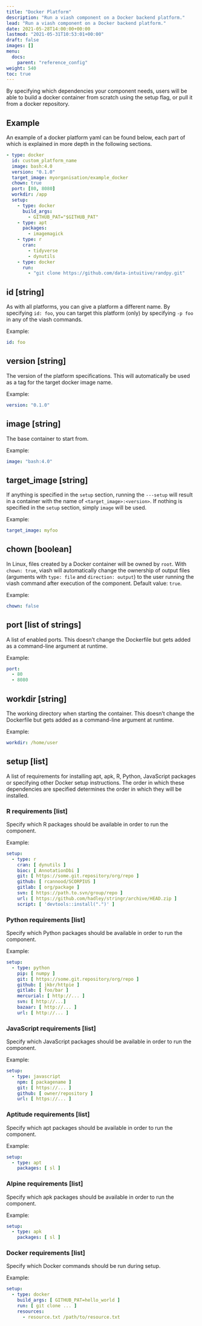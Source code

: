```yaml
---
title: "Docker Platform"
description: "Run a viash component on a Docker backend platform."
lead: "Run a viash component on a Docker backend platform."
date: 2021-05-28T14:00:00+00:00
lastmod: "2021-05-31T10:53:01+00:00"
draft: false
images: []
menu:
  docs:
    parent: "reference_config"
weight: 540
toc: true
---
```




By specifying which dependencies your component needs, users will be
able to build a docker container from scratch using the setup flag, or
pull it from a docker repository.

## Example

An example of a docker platform yaml can be found below, each part of
which is explained in more depth in the following sections.

``` yaml
- type: docker
  id: custom_platform_name
  image: bash:4.0
  version: "0.1.0"
  target_image: myorganisation/example_docker
  chown: true
  port: [80, 8080]
  workdir: /app
  setup:
    - type: docker
      build_args: 
        - GITHUB_PAT="$GITHUB_PAT"
    - type: apt
      packages:
        - imagemagick
    - type: r
      cran:
        - tidyverse
        - dynutils
    - type: docker
      run: 
        - "git clone https://github.com/data-intuitive/randpy.git"
```

## id \[string\]

As with all platforms, you can give a platform a different name. By
specifying `id: foo`, you can target this platform (only) by specifying
`-p foo` in any of the viash commands.

Example:

``` yaml
id: foo
```

## version \[string\]

The version of the platform specifications. This will automatically be
used as a tag for the target docker image name.

Example:

``` yaml
version: "0.1.0"
```

## image \[string\]

The base container to start from.

Example:

``` yaml
image: "bash:4.0"
```

## target\_image \[string\]

If anything is specified in the `setup` section, running the `---setup`
will result in a container with the name of `<target_image>:<version>`.
If nothing is specified in the `setup` section, simply `image` will be
used.

Example:

``` yaml
target_image: myfoo
```

## chown \[boolean\]

In Linux, files created by a Docker container will be owned by `root`.
With `chown: true`, viash will automatically change the ownership of
output files (arguments with `type: file` and `direction: output`) to
the user running the viash command after execution of the component.
Default value: `true`.

Example:

``` yaml
chown: false
```

## port \[list of strings\]

A list of enabled ports. This doesn’t change the Dockerfile but gets
added as a command-line argument at runtime.

Example:

``` yaml
port:
  - 80
  - 8080
```

## workdir \[string\]

The working directory when starting the container. This doesn’t change
the Dockerfile but gets added as a command-line argument at runtime.

Example:

``` yaml
workdir: /home/user
```

## setup \[list\]

A list of requirements for installing apt, apk, R, Python, JavaScript
packages or specifying other Docker setup instructions. The order in
which these dependencies are specified determines the order in which
they will be installed.

### R requirements \[list\]

Specify which R packages should be available in order to run the
component.

Example:

``` yaml
setup: 
  - type: r
    cran: [ dynutils ]
    bioc: [ AnnotationDbi ]
    git: [ https://some.git.repository/org/repo ]
    github: [ rcannood/SCORPIUS ]
    gitlab: [ org/package ]
    svn: [ https://path.to.svn/group/repo ]
    url: [ https://github.com/hadley/stringr/archive/HEAD.zip ]
    script: [ 'devtools::install(".")' ]
```

### Python requirements \[list\]

Specify which Python packages should be available in order to run the
component.

Example:

``` yaml
setup:
  - type: python
    pip: [ numpy ]
    git: [ https://some.git.repository/org/repo ]
    github: [ jkbr/httpie ]
    gitlab: [ foo/bar ]
    mercurial: [ http://... ]
    svn: [ http://...]
    bazaar: [ http://... ]
    url: [ http://... ]
```

### JavaScript requirements \[list\]

Specify which JavaScript packages should be available in order to run
the component.

Example:

``` yaml
setup:
  - type: javascript
    npm: [ packagename ]
    git: [ https://... ]
    github: [ owner/repository ]
    url: [ https://... ]
```

### Aptitude requirements \[list\]

Specify which apt packages should be available in order to run the
component.

Example:

``` yaml
setup:
  - type: apt
    packages: [ sl ]
```

### Alpine requirements \[list\]

Specify which apk packages should be available in order to run the
component.

Example:

``` yaml
setup:
  - type: apk
    packages: [ sl ]
```

### Docker requirements \[list\]

Specify which Docker commands should be run during setup.

Example:

``` yaml
setup:
  - type: docker
    build_args: [ GITHUB_PAT=hello_world ]
    run: [ git clone ... ]
    resources: 
      - resource.txt /path/to/resource.txt
```
